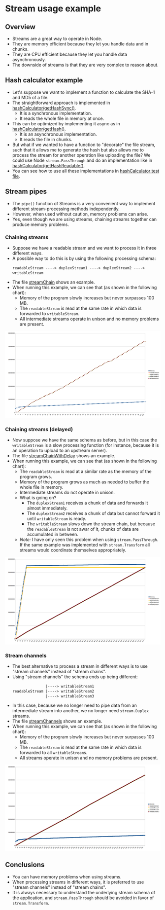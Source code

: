 # Stream usage example

## Overview

- Streams are a great way to operate in Node.
- They are memory efficient because they let you handle data and in chunks.
- They are CPU efficient because they let you handle data  asynchronously.
- The downside of streams is that they are very complex to reason about.

## Hash calculator example

- Let's suppose we want to implement a function to calculate the SHA-1 and MD5 of a file.
- The straightforward approach is implemented in [hashCalculator/getHashSync()](tests/hashCalculator.js#L5-L11).
  - It is a synchronous implementation.
  - It reads the whole file in memory at once.
- This can be optimized by implementing it async as in [hashCalculator/getHash()](tests/hashCalculator.js#L13-L24).
  - It is an asynchronous implementation.
  - It reads the file in chunks.
- But what if we wanted to have a function to "decorate" the file stream, such that it allows me to generate the hash but also allows me to process the stream for another operation like uploading the file? We could use Node `stream.PassThrough` and do an implementation like in [hashCalculator/getHashReadable()](tests/hashCalculator.js#L29-L43).
- You can see how to use all these implementations in [hashCalculator test file](tests/hashCalculator.test.js).

## Stream pipes

- The `pipe()` function of Streams is a very convenient way to implement different stream-processing methods independently.
- However, when used without caution, memory problems can arise.
- Yes, even though we are using streams, chaining streams together can produce memory problems.

### Chaining streams

- Suppose we have a readable stream and we want to process it in three different ways.
- A possible way to do this is by using the following processing schema:
  ```
  readableStream ----> duplexStream1 ----> duplexStream2 ----> writableStream
  ```
- The file [streamChain](tests/streamChain.js) shows an example.
- When running this example, we can see that (as shown in the following chart):
  - Memory of the program slowly increases but never surpasses 100 MB.
  - The `readableStream` is read at the same rate in which data is forwarded to `writableStream`.
  - All intermediate streams operate in unison and no memory problems are present.


![](./results/charts/streamChain.png "Chained streams")

### Chaining streams (delayed)

- Now suppose we have the same schema as before, but in this case the `writableStream` is a slow processing function (for instance, because it is an operation to upload to an upstream server).
- The file [streamChainWithDelay](tests/streamChainWithDelay.js) shows an example.
- When running this example, we can see that (as shown in the following chart):
  - The `readableStream` is read at a similar rate as the memory of the program grows.
  - Memory of the program grows as much as needed to buffer the whole file in memory.
  - Intermediate streams do not operate in unison.
  - What is going on?
    - The `duplexStream1` receives a chunk of data and forwards it almost immediately.
    - The `duplexStream2` receives a chunk of data but cannot forward it until `writableStream` is ready.
    - The `writableStream` slows down the stream chain, but because the `readableStream` is not awar of it, chunks of data are accumulated in between.
  - *Note:* I have only seen this problem when using `stream.PassThrough`. If the same example was implemented with `stream.Transform` all streams would coordinate themselves appropriately.

![](./results/charts/streamChainWithDelay.png "Chained streams (with delay)")

### Stream channels

- The best alternative to process a stream in different ways is to use "stream channels" instead of "stream chains".
- Using "stream channels" the schema ends up being different:
  ```
                 |----> writableStream1
  readableStream |----> writableStream2
                 |----> writableStream3
  ```
- In this case, because we no longer need to pipe data from an intermediate stream into another, we no longer need `stream.Duplex` streams.
- The file [streamChannels](tests/streamChannels.js) shows an example.
- When running this example, we can see that (as shown in the following chart):
  - Memory of the program slowly increases but never surpasses 100 MB.
  - The `readableStream` is read at the same rate in which data is forwarded to all `writableStream`s.
  - All streams operate in unison and no memory problems are present.

![](./results/charts/streamChannels.png "Multi-channeled stream")

## Conclusions

- You can have memory problems when using streams.
- When processing streams in different ways, it is preferred to use "stream channels" instead of "stream chains".
- It is always necessary to understand the underlying stream schema of the application, and `stream.PassThrough` should be avoided in favor of `stream.Transform`.
